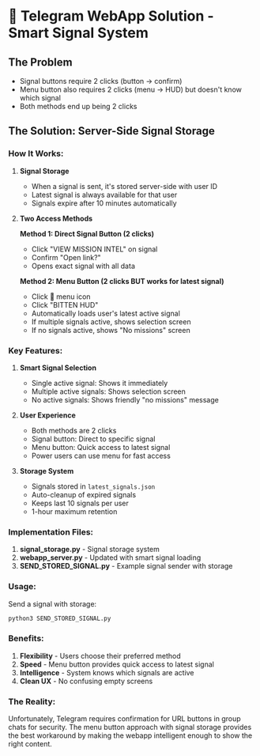 # 📱 Telegram WebApp Solution - Smart Signal System

## The Problem
- Signal buttons require 2 clicks (button → confirm)
- Menu button also requires 2 clicks (menu → HUD) but doesn't know which signal
- Both methods end up being 2 clicks

## The Solution: Server-Side Signal Storage

### How It Works:

1. **Signal Storage**
   - When a signal is sent, it's stored server-side with user ID
   - Latest signal is always available for that user
   - Signals expire after 10 minutes automatically

2. **Two Access Methods**
   
   **Method 1: Direct Signal Button (2 clicks)**
   - Click "VIEW MISSION INTEL" on signal
   - Confirm "Open link?"
   - Opens exact signal with all data

   **Method 2: Menu Button (2 clicks BUT works for latest signal)**
   - Click 📎 menu icon
   - Click "BITTEN HUD"
   - Automatically loads user's latest active signal
   - If multiple signals active, shows selection screen
   - If no signals active, shows "No missions" screen

### Key Features:

1. **Smart Signal Selection**
   - Single active signal: Shows it immediately
   - Multiple active signals: Shows selection screen
   - No active signals: Shows friendly "no missions" message

2. **User Experience**
   - Both methods are 2 clicks
   - Signal button: Direct to specific signal
   - Menu button: Quick access to latest signal
   - Power users can use menu for fast access

3. **Storage System**
   - Signals stored in `latest_signals.json`
   - Auto-cleanup of expired signals
   - Keeps last 10 signals per user
   - 1-hour maximum retention

### Implementation Files:

1. **signal_storage.py** - Signal storage system
2. **webapp_server.py** - Updated with smart signal loading
3. **SEND_STORED_SIGNAL.py** - Example signal sender with storage

### Usage:

Send a signal with storage:
```bash
python3 SEND_STORED_SIGNAL.py
```

### Benefits:

1. **Flexibility** - Users choose their preferred method
2. **Speed** - Menu button provides quick access to latest signal
3. **Intelligence** - System knows which signals are active
4. **Clean UX** - No confusing empty screens

### The Reality:

Unfortunately, Telegram requires confirmation for URL buttons in group chats for security. The menu button approach with signal storage provides the best workaround by making the webapp intelligent enough to show the right content.